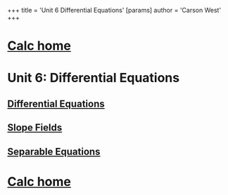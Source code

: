 +++
 title = 'Unit 6 Differential Equations'
[params]
	author = 'Carson West'
+++
# [Calc home](./../calc-home/)

# Unit 6: Differential Equations
## [Differential Equations](./../differential-equations/)
## [Slope Fields](./../slope-fields/)
## [Separable Equations](./../separable-equations/)

# [Calc home](./../calc-home/)